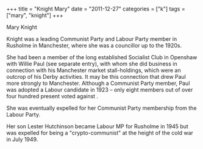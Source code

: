 +++
title = "Knight Mary"
date = "2011-12-27"
categories = ["k"]
tags = ["mary", "knight"]
+++

Mary Knight

Knight was a leading Communist Party and Labour Party member in Rusholme in Manchester, where she was a councillor up to the 1920s.

She had been a member of the long established Socialist Club in Openshaw with Willie Paul (see separate entry), with whom she did business in connection with his Manchester market stall-holdings, which were an outcrop of his Derby activities. It may be this connection that drew Paul more strongly to Manchester. Although a Communist Party member, Paul was adopted a Labour candidate in 1923 – only eight members out of over four hundred present voted against .

She was eventually expelled for her Communist Party membership from the Labour Party.  
  
Her son Lester Hutchinson became Labour MP for Rusholme in 1945 but was expelled for being a "crypto-communist" at the height of the cold war in July 1949.
